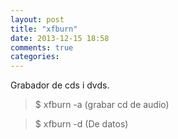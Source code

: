 ```yaml
---
layout: post
title: "xfburn"
date: 2013-12-15 18:58
comments: true
categories: 
---
```

Grabador de cds i dvds.

>$ xfburn -a (grabar cd de audio)

>$ xfburn -d (De datos)

